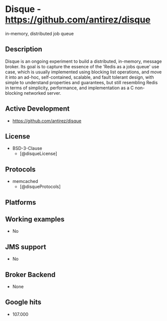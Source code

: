 # Disque - https://github.com/antirez/disque
in-memory, distributed job queue


## Description
Disque is an ongoing experiment to build a distributed, in-memory, message broker. Its goal is to capture the essence of the 'Redis as a jobs queue' use case, which is usually implemented using blocking list operations, and move it into an ad-hoc, self-contained, scalable, and fault tolerant design, with simple to understand properties and guarantees, but still resembling Redis in terms of simplicity, performance, and implementation as a C non-blocking networked server.


## Active Development
- https://github.com/antirez/disque


## License
- BSD-3-Clause
    - [@disqueLicense]


## Protocols
- memcached
    - [@disqueProtocols]


## Platforms


## Working examples
- No


## JMS support
- No


## Broker Backend
- None


## Google hits
- 107.000
